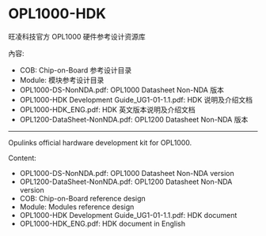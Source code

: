 
# OPL1000-HDK  
旺凌科技官方 OPL1000 硬件参考设计资源库

內容:

- COB: Chip-on-Board 参考设计目录
- Module: 模块参考设计目录
- OPL1000-DS-NonNDA.pdf: OPL1000 Datasheet Non-NDA 版本
- OPL1000-HDK Development Guide_UG1-01-1.1.pdf: HDK 说明及介绍文档
- OPL1000-HDK_ENG.pdf: HDK 英文版本说明及介绍文档  
- OPL1200-DataSheet-NonNDA.pdf: OPL1200 Datasheet Non-NDA 版本

---  
  
  
Opulinks official hardware development kit for OPL1000.

Content:

- OPL1000-DS-NonNDA.pdf: OPL1000 Datasheet Non-NDA version
- OPL1200-DataSheet-NonNDA.pdf: OPL1200 Datasheet Non-NDA version
- COB: Chip-on-Board reference design
- Module: Modules reference design
- OPL1000-HDK Development Guide_UG1-01-1.1.pdf: HDK document
- OPL1000-HDK_ENG.pdf: HDK document in English



